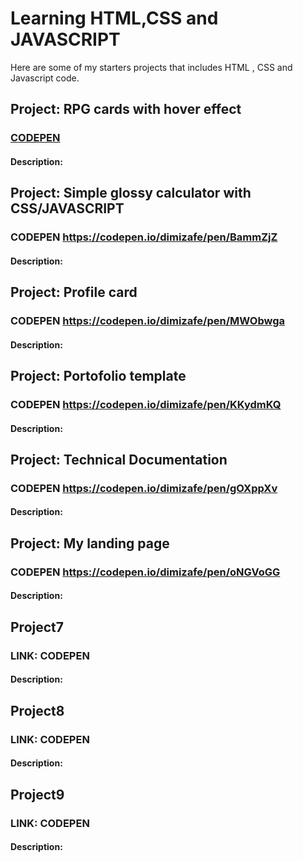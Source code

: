 # Learning HTML,CSS and JAVASCRIPT 

Here are some of my starters projects that includes HTML , CSS and Javascript code.


## Project: RPG cards with hover effect

### <a href="https://codepen.io/dimizafe/pen/XWzzaZN">CODEPEN</a>
#### Description:


## Project: Simple glossy calculator with CSS/JAVASCRIPT

### CODEPEN  https://codepen.io/dimizafe/pen/BammZjZ
#### Description:

## Project: Profile card

### CODEPEN https://codepen.io/dimizafe/pen/MWObwga
#### Description:

## Project: Portofolio template

### CODEPEN https://codepen.io/dimizafe/pen/KKydmKQ
#### Description:

## Project: Technical Documentation

### CODEPEN https://codepen.io/dimizafe/pen/gOXppXv
#### Description:

## Project: My landing page

### CODEPEN https://codepen.io/dimizafe/pen/oNGVoGG
#### Description:

## Project7

### LINK: CODEPEN
#### Description:

## Project8

### LINK: CODEPEN
#### Description:

## Project9

### LINK: CODEPEN
#### Description:
